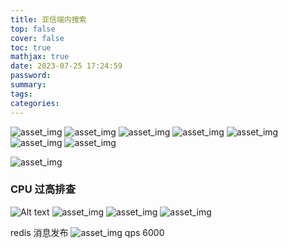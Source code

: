 ```yaml
---
title: 亚信端内搜索
top: false
cover: false
toc: true
mathjax: true
date: 2023-07-25 17:24:59
password:
summary:
tags:
categories:
---
```


![asset_img](亚信端内搜索/2023-07-25-17-25-02.png)
![asset_img](亚信端内搜索/2023-07-25-17-25-24.png)
![asset_img](亚信端内搜索/2023-07-25-17-25-44.png)
![asset_img](亚信端内搜索/2023-07-25-17-27-09.png)
![asset_img](亚信端内搜索/2023-07-25-17-27-25.png)
![asset_img](亚信端内搜索/2023-07-25-17-27-43.png)
![asset_img](亚信端内搜索/2023-07-25-17-27-58.png)

![asset_img](亚信端内搜索/2023-07-25-17-41-39.png)

### CPU 过高排查

![Alt text](image-5.png)
![asset_img](亚信端内搜索/2023-07-26-09-07-52.png)
![asset_img](亚信端内搜索/2023-07-26-09-08-19.png)
![asset_img](亚信端内搜索/2023-08-01-16-06-36.png)

redis 消息发布
![asset_img](亚信端内搜索/2023-08-03-14-23-50.png)
qps 6000
